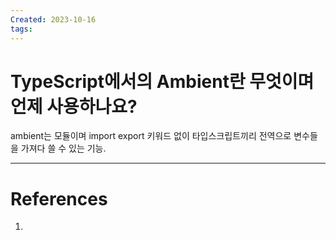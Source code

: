 ```yaml
---
Created: 2023-10-16
tags:
---
```

# TypeScript에서의 Ambient란 무엇이며 언제 사용하나요?

ambient는 모듈이며 import export 키워드 없이 타입스크립트끼리 전역으로 변수들을 가져다 쓸 수 있는 기능. 

---
# References
1. 